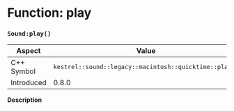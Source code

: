 
# Function: play
### `Sound:play()`

| Aspect | Value |
| --- | --- |
| C++ Symbol | `kestrel::sound::legacy::macintosh::quicktime::play()` |
| Introduced | 0.8.0 |

**Description**


